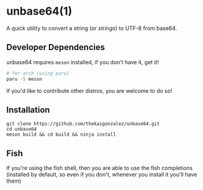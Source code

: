 # unbase64(1)

A quick utility to convert a string (or *strings*) to UTF-8 from base64.

## Developer Dependencies

unbase64 requires `meson` installed, if you don't have it, get it!

```sh
# for arch (using paru)
paru -S meson
```

If you'd like to contribute other distros, you are welcome to do so!

## Installation

```
git clone https://github.com/thekaigonzalez/unbase64.git
cd unbase64
meson build && cd build && ninja install
```

## Fish

If you're using the fish shell, then you are able to use the fish completions (installed by default, so even if you don't, whenever you install it you'll have them)
